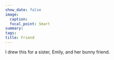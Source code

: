 ```yaml
---
show_date: false
image:
  caption: 
  focal_point: Smart
summary: 
tags:
title: Friend  
---
```


I drew this for a sister, Emily, and her bunny friend. 
